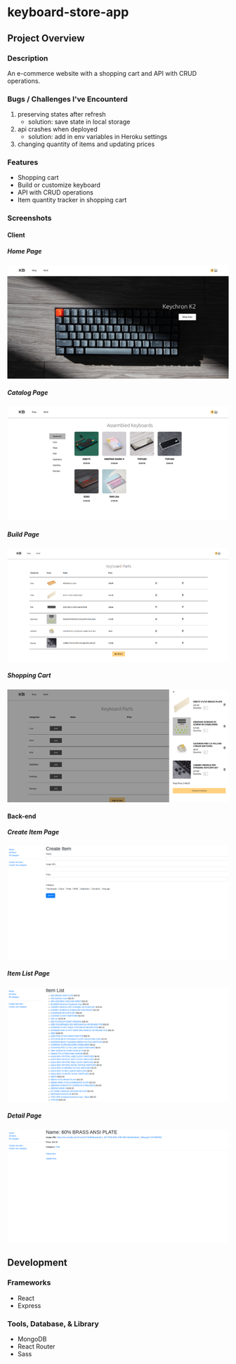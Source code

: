 # keyboard-store-app
## Project Overview
### Description
An e-commerce website with a shopping cart and API with CRUD operations.
### Bugs / Challenges I've Encounterd
1.  preserving states after refresh
    - solution: save state in local storage
2.  api crashes when deployed
    - solution: add in env variables in Heroku settings
3.  changing quantity of items and updating prices
### Features
+ Shopping cart
+ Build or customize keyboard
+ API with CRUD operations
+ Item quantity tracker in shopping cart
### Screenshots
#### Client
##### Home Page
![Home Page](/screenshots/home.png)
##### Catalog Page
![Catalog Page](/screenshots/catalog.png)
##### Build Page
![Build Page](/screenshots/build.png)
##### Shopping Cart
![Shopping Cart](/screenshots/shopping-cart.png)
#### Back-end
##### Create Item Page
![Create Item Page](/screenshots/create-item.png)
##### Item List Page
![Item List Page](/screenshots/list.png)
##### Detail Page
![Detail Page](/screenshots/detail.png)
## Development
### Frameworks
-   React
-   Express
### Tools, Database, & Library
-   MongoDB
-   React Router
-   Sass
